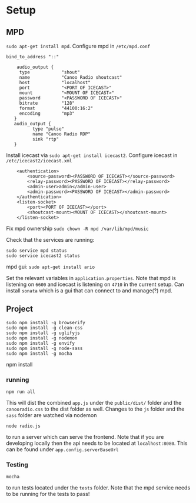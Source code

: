 
# Setup

## MPD

`sudo apt-get install mpd`. Configure mpd in `/etc/mpd.conf`

```
bind_to_address "::"

    audio_output {
     type            "shout"
     name            "Canoo Radio shoutcast"
     host            "localhost"
     port            "<PORT OF ICECAST>"
     mount           "<MOUNT OF ICECAST>"
     password        "<PASSWORD OF ICECAST>"
     bitrate         "128"
     format          "44100:16:2"
     encoding        "mp3"
   }
   audio_output {
          type "pulse"
          name "Canoo Radio RDP"
          sink "rtp"
   }
```

Install icecast via `sudo apt-get install icecast2`. Configure icecast in `/etc/icecast2/icecast.xml`

```
    <authentication>
        <source-password><PASSWORD OF ICECAST></source-password>
        <relay-password><PASSWORD OF ICECAST></relay-password>
        <admin-user>admin</admin-user>
        <admin-password><PASSWORD OF ICECAST></admin-password>
    </authentication>
    <listen-socket>
        <port><PORT OF ICECAST></port>
        <shoutcast-mount><MOUNT OF ICECAST></shoutcast-mount>
    </listen-socket>
```

Fix mpd ownership `sudo chown -R mpd /var/lib/mpd/music`

Check that the services are running:

```
sudo service mpd status
sudo service icecast2 status
```

mpd gui: `sudo apt-get install ario`

Set the relevant variables in `application.properties`. Note that mpd is listening on `6600` and icecast is listening on `4710` in the current setup. Can install `sonata` which is a gui that can connect to and manage(?) mpd.

## Project

```
sudo npm install -g browserify
sudo npm install -g clean-css
sudo npm install -g uglifyjs
sudo npm install -g nodemon
sudo npm install -g envify
sudo npm install -g node-sass
sudo npm install -g mocha
```

npm install

### running

```
npm run all
```

This will dist the combined `app.js` under the `public/dist/` folder and the `canooradio.css` to the dist folder as well. Changes to the `js` folder and the `sass` folder are watched via nodemon

```
node radio.js
```

to run a server which can serve the frontend. Note that if you are developing locally then the api needs to be located at `localhost:8080`. This can be found under `app.config.serverBaseUrl`

### Testing

```
mocha
```

to run tests located under the `tests` folder. Note that the mpd service needs to be running for the tests to pass!

